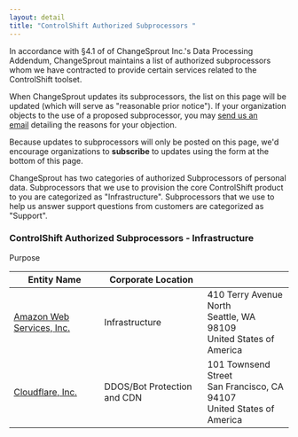 ```yaml
---
layout: detail
title: "ControlShift Authorized Subprocessors "
---
```

In accordance with §4.1 of of ChangeSprout Inc.'s Data Processing Addendum, ChangeSprout maintains a list of authorized subprocessors whom we have contracted to provide certain services related to the ControlShift toolset. 

When ChangeSprout updates its subprocessors, the list on this page will be updated (which will serve as "reasonable prior notice"). If your organization objects to the use of a proposed subprocessor, you may [send us an email](mailto:support@controlshiftlabs.com) detailing the reasons for your objection. 

Because updates to subprocessors will only be posted on this page, we'd encourage organizations to **subscribe** to updates using the form at the bottom of this page.

ChangeSprout has two categories of authorized Subprocessors of personal data. Subprocessors that we use to provision the core ControlShift product to you are categorized as "Infrastructure". Subprocessors that we use to help us answer support questions from customers are categorized as "Support".

### ControlShift Authorized Subprocessors - Infrastructure

<table>
<thead><tr><th> Entity Name</th>Purpose</th><th>Corporate Location<th></thead>
</tbody>
<tr><td><a href="https://aws.amazon.com">Amazon Web Services, Inc.</a></td><td> Infrastructure</td><td>410 Terry Avenue North <br/> Seattle, WA 98109 <br/> United States of America</td></tr>
<tr><td><a href="https://www.cloudflare.com">Cloudflare, Inc.</a></td><td> DDOS/Bot Protection and CDN</td><td>101 Townsend Street<br/>San Francisco, CA 94107 <br/>
United States of America</td></tr>
</tbody>
</table>